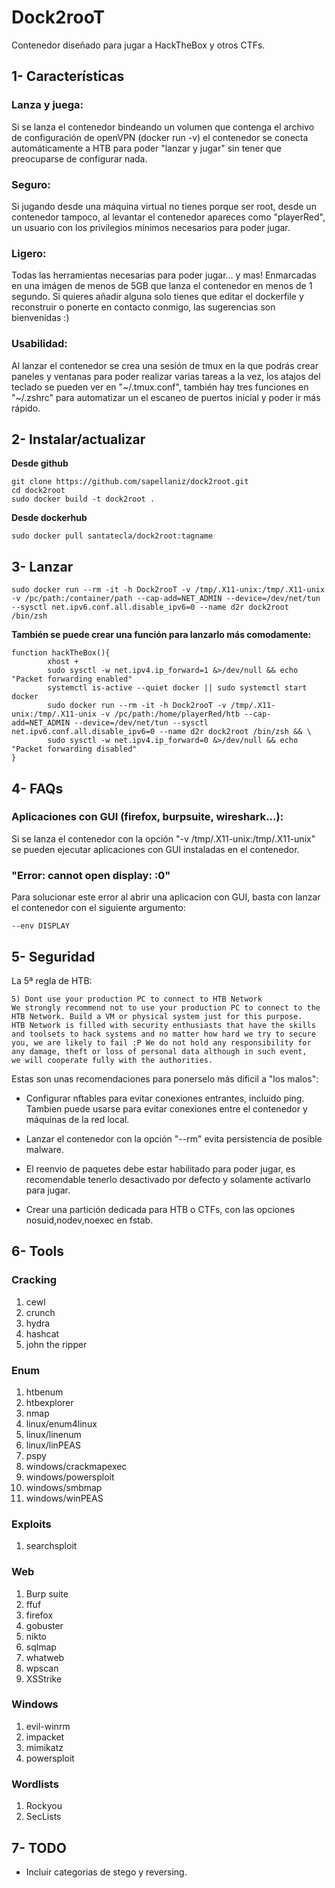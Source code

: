 # Dock2rooT
Contenedor diseñado para jugar a HackTheBox y otros CTFs.

## 1- Características
### Lanza y juega:
Si se lanza el contenedor bindeando un volumen que contenga el archivo de configuración de openVPN (docker run -v) el contenedor se conecta automáticamente a HTB para poder "lanzar y jugar" sin tener que preocuparse de configurar nada.

### Seguro:
Si jugando desde una máquina virtual no tienes porque ser root, desde un contenedor tampoco, al levantar el contenedor apareces como "playerRed", un usuario con los privilegios mínimos necesarios para poder jugar.

### Ligero:
Todas las herramientas necesarias para poder jugar... y mas! Enmarcadas en una imágen de menos de 5GB que lanza el contenedor en menos de 1 segundo. Si quieres añadir alguna solo tienes que editar el dockerfile y reconstruir o ponerte en contacto conmigo, las sugerencias son bienvenidas :)

### Usabilidad:
Al lanzar el contenedor se crea una sesión de tmux en la que podrás crear paneles y ventanas para poder realizar varias tareas a la vez, los atajos del teclado se pueden ver en "\~/.tmux.conf", también hay tres funciones en "~/.zshrc" para automatizar un el escaneo de puertos inicial y poder ir más rápido.

## 2- Instalar/actualizar
**Desde github**
```
git clone https://github.com/sapellaniz/dock2root.git
cd dock2root
sudo docker build -t dock2root .
```
**Desde dockerhub**
```
sudo docker pull santatecla/dock2root:tagname
```

## 3- Lanzar
```
sudo docker run --rm -it -h Dock2rooT -v /tmp/.X11-unix:/tmp/.X11-unix -v /pc/path:/container/path --cap-add=NET_ADMIN --device=/dev/net/tun --sysctl net.ipv6.conf.all.disable_ipv6=0 --name d2r dock2root /bin/zsh
```
**También se puede crear una función para lanzarlo más comodamente:**
```
function hackTheBox(){
        xhost +
        sudo sysctl -w net.ipv4.ip_forward=1 &>/dev/null && echo "Packet forwarding enabled"
        systemctl is-active --quiet docker || sudo systemctl start docker
        sudo docker run --rm -it -h Dock2rooT -v /tmp/.X11-unix:/tmp/.X11-unix -v /pc/path:/home/playerRed/htb --cap-add=NET_ADMIN --device=/dev/net/tun --sysctl net.ipv6.conf.all.disable_ipv6=0 --name d2r dock2root /bin/zsh && \
        sudo sysctl -w net.ipv4.ip_forward=0 &>/dev/null && echo "Packet forwarding disabled"
}
```

## 4- FAQs
### Aplicaciones con GUI (firefox, burpsuite, wireshark...):
Si se lanza el contenedor con la opción "-v /tmp/.X11-unix:/tmp/.X11-unix" se pueden ejecutar aplicaciones con GUI instaladas en el contenedor.

### "Error: cannot open display: :0"
Para solucionar este error al abrir una aplicacion con GUI, basta con lanzar el contenedor con el siguiente argumento:
```
--env DISPLAY
```

## 5- Seguridad
La 5ª regla de HTB:
```
5) Dont use your production PC to connect to HTB Network 
We strongly recommend not to use your production PC to connect to the HTB Network. Build a VM or physical system just for this purpose.
HTB Network is filled with security enthusiasts that have the skills and toolsets to hack systems and no matter how hard we try to secure
you, we are likely to fail :P We do not hold any responsibility for any damage, theft or loss of personal data although in such event,
we will cooperate fully with the authorities. 
```
Estas son unas recomendaciones para ponerselo más dificil a "los malos":

- Configurar nftables para evitar conexiones entrantes, incluido ping. Tambien puede usarse para evitar conexiones entre el contenedor y máquinas de la red local.

- Lanzar el contenedor con la opción "--rm" evita persistencia de posible malware.

- El reenvio de paquetes debe estar habilitado para poder jugar, es recomendable tenerlo desactivado por defecto y solamente activarlo para jugar.

- Crear una partición dedicada para HTB o CTFs, con las opciones nosuid,nodev,noexec en fstab.

## 6- Tools
### Cracking
1. cewl
2. crunch
3. hydra
4. hashcat
5. john the ripper

### Enum
1. htbenum
2. htbexplorer
3. nmap
4. linux/enum4linux
5. linux/linenum
6. linux/linPEAS
7. pspy
8. windows/crackmapexec
9. windows/powersploit
10. windows/smbmap
11. windows/winPEAS

### Exploits
1. searchsploit

### Web
1. Burp suite
2. ffuf
3. firefox
4. gobuster
5. nikto
6. sqlmap
7. whatweb
8. wpscan
9. XSStrike

### Windows
1. evil-winrm
2. impacket
3. mimikatz
4. powersploit

### Wordlists
1. Rockyou
2. SecLists

## 7- TODO
- Incluir categorias de stego y reversing.
